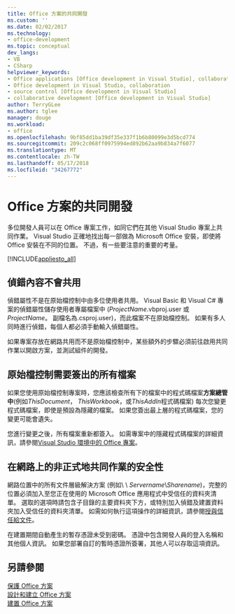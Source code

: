 ```yaml
---
title: Office 方案的共同開發
ms.custom: ''
ms.date: 02/02/2017
ms.technology:
- office-development
ms.topic: conceptual
dev_langs:
- VB
- CSharp
helpviewer_keywords:
- Office applications [Office development in Visual Studio], collaborative development
- Office development in Visual Studio, collaboration
- source control [Office development in Visual Studio]
- collaborative development [Office development in Visual Studio]
author: TerryGLee
ms.author: tglee
manager: douge
ms.workload:
- office
ms.openlocfilehash: 9bf85dd1ba39df35e337f1b6b80099e3d5bcd774
ms.sourcegitcommit: 209c2c068ff0975994ed892b62aa9b834a7f6077
ms.translationtype: MT
ms.contentlocale: zh-TW
ms.lasthandoff: 05/17/2018
ms.locfileid: "34267772"
---
```

# <a name="collaborative-development-of-office-solutions"></a>Office 方案的共同開發
  多位開發人員可以在 Office 專案工作，如同它們在其他 Visual Studio 專案上共同作業。 Visual Studio 正確地找出每一部做為 Microsoft Office 安裝，即使將 Office 安裝在不同的位置。 不過，有一些要注意的重要的考量。  
  
 [!INCLUDE[appliesto_all](../vsto/includes/appliesto-all-md.md)]  
  
## <a name="debug-properties-are-not-shared"></a>偵錯內容不會共用  
 偵錯屬性不是在原始檔控制中由多位使用者共用。 Visual Basic 和 Visual C# 專案的偵錯屬性儲存使用者專屬檔案中 (*ProjectName*.vbproj.user 或*ProjectName*。 副檔名為.csproj.user)，而此檔案不在原始檔控制。 如果有多人同時進行偵錯，每個人都必須手動輸入偵錯屬性。  
  
 如果專案存放在網路共用而不是原始檔控制中，某些額外的步驟必須前往啟用共同作業以開啟方案，並測試組件的開發。  
  
## <a name="source-control-requires-checking-out-all-files"></a>原始檔控制需要簽出的所有檔案  
 如果您使用原始檔控制專案時，您應該檢查所有下的檔案中的程式碼檔案**方案總管 中**(例如*ThisDocument*， *ThisWorkbook*，或*ThisAddIn*程式碼檔案) 每次您變更程式碼檔案，即使是預設為隱藏的檔案。 如果您簽出最上層的程式碼檔案，您的變更可能會遺失。  
  
 您進行變更之後，所有檔案重新都簽入。 如需專案中的隱藏程式碼檔案的詳細資訊，請參閱[Visual Studio 環境中的 Office 專案](../vsto/office-projects-in-the-visual-studio-environment.md)。  
  
## <a name="security-for-informal-collaboration-on-a-network"></a>在網路上的非正式地共同作業的安全性  
 網路位置中的所有文件層級解決方案 (例如\\ \\ *Servername*\\*Sharename*)，完整的位置必須加入至您正在使用的 Microsoft Office 應用程式中受信任的資料夾清單。 選取的選項時請包含子目錄的主要資料夾下方，或特別加入偵錯及建置資料夾加入受信任的資料夾清單。 如需如何執行這項操作的詳細資訊，請參閱[授與信任給文件](../vsto/granting-trust-to-documents.md)。  
  
 在建置期間自動產生的暫存憑證未受到密碼。 憑證中包含開發人員的登入名稱和其他個人資訊。 如果您部署自訂的暫時憑證所簽署，其他人可以存取這項資訊。  
  
## <a name="see-also"></a>另請參閱  
 [保護 Office 方案](../vsto/securing-office-solutions.md)   
 [設計和建立 Office 方案](../vsto/designing-and-creating-office-solutions.md)   
 [建置 Office 方案](../vsto/building-office-solutions.md)  
  
  